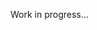 [comment]: <> (TODO describe how to connect MySensor nodes to MqGateway and how to program them)

Work in progress...